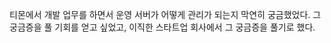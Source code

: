 티몬에서 개발 업무를 하면서 운영 서버가 어떻게 관리가 되는지 막연히 궁금했었다. 그 궁금증을 풀 기회를 얻고 싶었고, 이직한 스타트업 회사에서 그 궁금증을 풀기로 했다. 

 
<!--stackedit_data:
eyJoaXN0b3J5IjpbMTMzODk2MTg2Ml19
-->